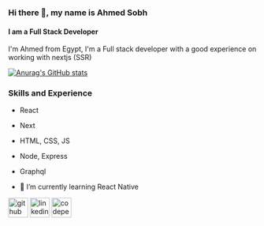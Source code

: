 ### Hi there 👋, my name is Ahmed Sobh
#### I am a Full Stack Developer
I'm Ahmed from Egypt, I'm a Full stack developer with a good experience on working with nextjs (SSR)

[![Anurag's GitHub stats](https://github-readme-stats.vercel.app/api?username=sobh7771)](https://github.com/anuraghazra/github-readme-stats)

### Skills and Experience
- React
- Next
- HTML, CSS, JS
- Node, Express
- Graphql

- 🌱 I’m currently learning React Native 


[<img src='https://cdn.jsdelivr.net/npm/simple-icons@3.0.1/icons/github.svg' alt='github' height='40'>](https://github.com/sobh7771)  [<img src='https://cdn.jsdelivr.net/npm/simple-icons@3.0.1/icons/linkedin.svg' alt='linkedin' height='40'>](https://www.linkedin.com/in/ahmed-sobh-9a6b071a0/)  [<img src='https://cdn.jsdelivr.net/npm/simple-icons@3.0.1/icons/codepen.svg' alt='codepen' height='40'>](https://codepen.io/sobh7771)  


